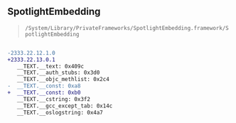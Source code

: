 ## SpotlightEmbedding

> `/System/Library/PrivateFrameworks/SpotlightEmbedding.framework/SpotlightEmbedding`

```diff

-2333.22.12.1.0
+2333.22.13.0.1
   __TEXT.__text: 0x409c
   __TEXT.__auth_stubs: 0x3d0
   __TEXT.__objc_methlist: 0x2c4
-  __TEXT.__const: 0xa8
+  __TEXT.__const: 0xb0
   __TEXT.__cstring: 0x3f2
   __TEXT.__gcc_except_tab: 0x14c
   __TEXT.__oslogstring: 0x4a7

```

